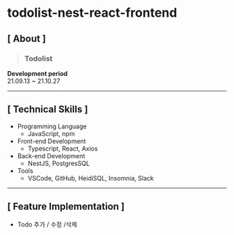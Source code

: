 # todolist-nest-react-frontend

## **[ About ]**
> ### **Todolist**

**Development period**<br>
  21.09.13 ~ 21.10.27

---

## **[ Technical Skills ]**

*   Programming Language
    *   JavaScript, npm
*   Front-end Development
    *   Typescript, React, Axios
*   Back-end Development
    *   NestJS, PostgresSQL
*   Tools
    *   VSCode, GitHub, HeidiSQL, Insomnia, Slack

---

## **[ Feature Implementation ]**
- Todo 추가 / 수정 /삭제
